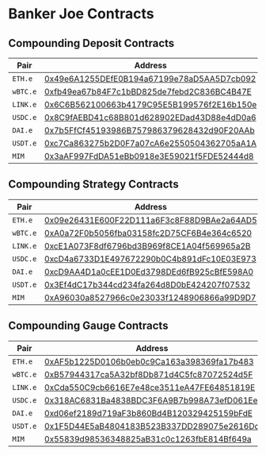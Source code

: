 # Banker Joe Contracts

## Compounding Deposit Contracts

| Pair              | Address                                                                                                                                            |
| ----------------- | -------------------------------------------------------------------------------------------------------------------------------------------------- |
| `ETH.e`           | [0x49e6A1255DEfE0B194a67199e78aD5AA5D7cb092](https://cchain.explorer.avax.network/address/0x49e6A1255DEfE0B194a67199e78aD5AA5D7cb092/transactions) |
| `wBTC.e`          | [0xfb49ea67b84F7c1bBD825de7febd2C836BC4B47E](https://cchain.explorer.avax.network/address/0xfb49ea67b84F7c1bBD825de7febd2C836BC4B47E/transactions) |
| `LINK.e`          | [0x6C6B562100663b4179C95E5B199576f2E16b150e](https://cchain.explorer.avax.network/address/0x6C6B562100663b4179C95E5B199576f2E16b150e/transactions) |
| `USDC.e`          | [0x8C9fAEBD41c68B801d628902EDad43D88e4dD0a6](https://cchain.explorer.avax.network/address/0x8C9fAEBD41c68B801d628902EDad43D88e4dD0a6/transactions) |
| `DAI.e`           | [0x7b5FfCf45193986B757986379628432d90F20AAb](https://cchain.explorer.avax.network/address/0x7b5FfCf45193986B757986379628432d90F20AAb/transactions) |
| `USDT.e`          | [0xc7Ca863275b2D0F7a07cA6e2550504362705aA1A](https://cchain.explorer.avax.network/address/0xc7Ca863275b2D0F7a07cA6e2550504362705aA1A/transactions) |
| `MIM`             | [0x3aAF997FdDA51eBb0918e3E59021f5FDE52444d8](https://cchain.explorer.avax.network/address/0x3aAF997FdDA51eBb0918e3E59021f5FDE52444d8/transactions) |

## Compounding Strategy Contracts

| Pair              | Address                                                                                                                                            |
| ----------------- | -------------------------------------------------------------------------------------------------------------------------------------------------- |
| `ETH.e`           | [0x09e26431E600F22D111a6F3c8F88D9BAe2a64AD5](https://cchain.explorer.avax.network/address/0x09e26431E600F22D111a6F3c8F88D9BAe2a64AD5/transactions) |
| `wBTC.e`          | [0xA0a72F0b5056fba03158fc2D75CF6B4e364c6520](https://cchain.explorer.avax.network/address/0xA0a72F0b5056fba03158fc2D75CF6B4e364c6520/transactions) |
| `LINK.e`          | [0xcE1A073F8df6796bd3B969f8CE1A04f569965a2B](https://cchain.explorer.avax.network/address/0xcE1A073F8df6796bd3B969f8CE1A04f569965a2B/transactions) |
| `USDC.e`          | [0xcD4a6733D1E497672290b0C4b891dFc10E03E973](https://cchain.explorer.avax.network/address/0xcD4a6733D1E497672290b0C4b891dFc10E03E973/transactions) |
| `DAI.e`           | [0xcD9AA4D1a0cEE1D0Ed3798DEd6fB925cBfE598A0](https://cchain.explorer.avax.network/address/0xcD9AA4D1a0cEE1D0Ed3798DEd6fB925cBfE598A0/transactions) |
| `USDT.e`          | [0x3Ef4dC17b344cd234fa264d8D0bE424207f07532](https://cchain.explorer.avax.network/address/0x3Ef4dC17b344cd234fa264d8D0bE424207f07532/transactions) |
| `MIM`             | [0xA96030a8527966c0e23033f1248906866a99D9D7](https://cchain.explorer.avax.network/address/0xA96030a8527966c0e23033f1248906866a99D9D7/transactions) |

## Compounding Gauge Contracts

| Pair              | Address                                                                                                                                            |
| ----------------- | -------------------------------------------------------------------------------------------------------------------------------------------------- |
| `ETH.e`           | [0xAF5b1225D0106b0eb0c9Ca163a398369fa17b483](https://cchain.explorer.avax.network/address/0xAF5b1225D0106b0eb0c9Ca163a398369fa17b483/transactions) |
| `wBTC.e`          | [0xB57944317ca5A32bf8Db871d4C5fc87072524d5F](https://cchain.explorer.avax.network/address/0xB57944317ca5A32bf8Db871d4C5fc87072524d5F/transactions) |
| `LINK.e`          | [0xCda550C9cb6616E7e48ce3511eA47FE64851819E](https://cchain.explorer.avax.network/address/0xCda550C9cb6616E7e48ce3511eA47FE64851819E/transactions) |
| `USDC.e`          | [0x318AC6831Ba4838BDC3F6A9B7b998A73efD061Ee](https://cchain.explorer.avax.network/address/0x318AC6831Ba4838BDC3F6A9B7b998A73efD061Ee/transactions) |
| `DAI.e`           | [0xd06ef2189d719aF3b860Bd4B120329425159bFdE](https://cchain.explorer.avax.network/address/0xd06ef2189d719aF3b860Bd4B120329425159bFdE/transactions) |
| `USDT.e`          | [0x1F5D44E5aB4804183B523B337DD289075e2616Dd](https://cchain.explorer.avax.network/address/0x1F5D44E5aB4804183B523B337DD289075e2616Dd/transactions) |
| `MIM`             | [0x55839d98536348825aB31c0c1263fbE814Bf649a](https://cchain.explorer.avax.network/address/0x55839d98536348825aB31c0c1263fbE814Bf649a/transactions) |
